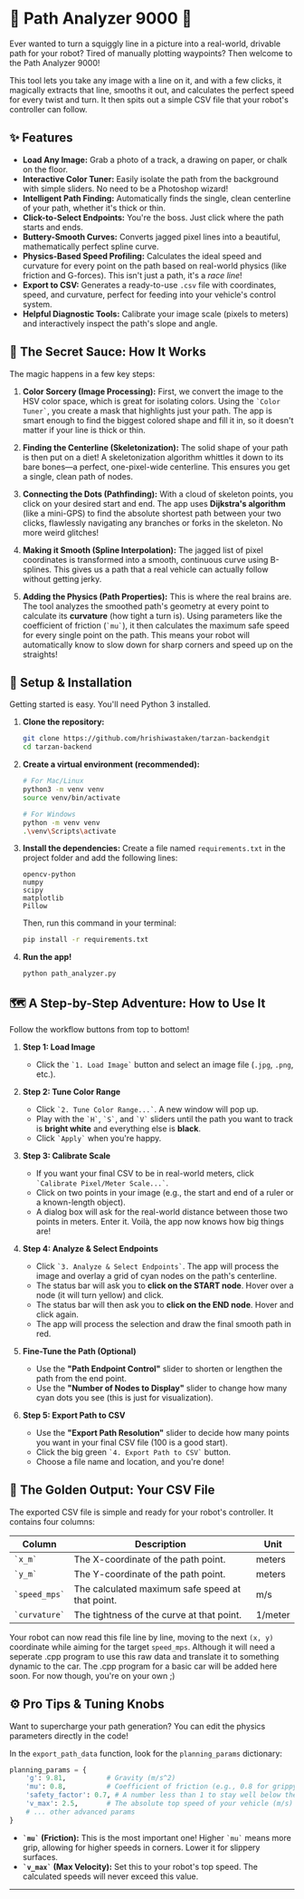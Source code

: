 # 🚀 Path Analyzer 9000 🚀

Ever wanted to turn a squiggly line in a picture into a real-world, drivable path for your robot? Tired of manually plotting waypoints? Then welcome to the Path Analyzer 9000!

This tool lets you take any image with a line on it, and with a few clicks, it magically extracts that line, smooths it out, and calculates the perfect speed for every twist and turn. It then spits out a simple CSV file that your robot's controller can follow.

## ✨ Features

*   **Load Any Image:** Grab a photo of a track, a drawing on paper, or chalk on the floor.
*   **Interactive Color Tuner:** Easily isolate the path from the background with simple sliders. No need to be a Photoshop wizard!
*   **Intelligent Path Finding:** Automatically finds the single, clean centerline of your path, whether it's thick or thin.
*   **Click-to-Select Endpoints:** You're the boss. Just click where the path starts and ends.
*   **Buttery-Smooth Curves:** Converts jagged pixel lines into a beautiful, mathematically perfect spline curve.
*   **Physics-Based Speed Profiling:** Calculates the ideal speed and curvature for every point on the path based on real-world physics (like friction and G-forces). This isn't just a path, it's a *race line*!
*   **Export to CSV:** Generates a ready-to-use `.csv` file with coordinates, speed, and curvature, perfect for feeding into your vehicle's control system.
*   **Helpful Diagnostic Tools:** Calibrate your image scale (pixels to meters) and interactively inspect the path's slope and angle.

## 🤔 The Secret Sauce: How It Works

The magic happens in a few key steps:

1.  **Color Sorcery (Image Processing):** First, we convert the image to the HSV color space, which is great for isolating colors. Using the `` `Color Tuner` ``, you create a mask that highlights just your path. The app is smart enough to find the biggest colored shape and fill it in, so it doesn't matter if your line is thick or thin.

2.  **Finding the Centerline (Skeletonization):** The solid shape of your path is then put on a diet! A skeletonization algorithm whittles it down to its bare bones—a perfect, one-pixel-wide centerline. This ensures you get a single, clean path of nodes.

3.  **Connecting the Dots (Pathfinding):** With a cloud of skeleton points, you click on your desired start and end. The app uses **Dijkstra's algorithm** (like a mini-GPS) to find the absolute shortest path between your two clicks, flawlessly navigating any branches or forks in the skeleton. No more weird glitches!

4.  **Making it Smooth (Spline Interpolation):** The jagged list of pixel coordinates is transformed into a smooth, continuous curve using B-splines. This gives us a path that a real vehicle can actually follow without getting jerky.

5.  **Adding the Physics (Path Properties):** This is where the real brains are. The tool analyzes the smoothed path's geometry at every point to calculate its **curvature** (how tight a turn is). Using parameters like the coefficient of friction (`` `mu` ``), it then calculates the maximum safe speed for every single point on the path. This means your robot will automatically know to slow down for sharp corners and speed up on the straights!

## 🔧 Setup & Installation

Getting started is easy. You'll need Python 3 installed.

1.  **Clone the repository:**
    ```bash
    git clone https://github.com/hrishiwastaken/tarzan-backendgit
    cd tarzan-backend
    ```

2.  **Create a virtual environment (recommended):**
    ```bash
    # For Mac/Linux
    python3 -m venv venv
    source venv/bin/activate

    # For Windows
    python -m venv venv
    .\venv\Scripts\activate
    ```

3.  **Install the dependencies:**
    Create a file named `requirements.txt` in the project folder and add the following lines:
    ```
    opencv-python
    numpy
    scipy
    matplotlib
    Pillow
    ```
    Then, run this command in your terminal:
    ```bash
    pip install -r requirements.txt
    ```

4.  **Run the app!**
    ```bash
    python path_analyzer.py
    ```

## 🗺️ A Step-by-Step Adventure: How to Use It

Follow the workflow buttons from top to bottom!

1.  **Step 1: Load Image**
    *   Click the `` `1. Load Image` `` button and select an image file (`.jpg`, `.png`, etc.).

2.  **Step 2: Tune Color Range**
    *   Click `` `2. Tune Color Range...` ``. A new window will pop up.
    *   Play with the `` `H` ``, `` `S` ``, and `` `V` `` sliders until the path you want to track is **bright white** and everything else is **black**.
    *   Click `` `Apply` `` when you're happy.

3.  **Step 3: Calibrate Scale**
    *   If you want your final CSV to be in real-world meters, click `` `Calibrate Pixel/Meter Scale...` ``.
    *   Click on two points in your image (e.g., the start and end of a ruler or a known-length object).
    *   A dialog box will ask for the real-world distance between those two points in meters. Enter it. Voilà, the app now knows how big things are!

4.  **Step 4: Analyze & Select Endpoints**
    *   Click `` `3. Analyze & Select Endpoints` ``. The app will process the image and overlay a grid of cyan nodes on the path's centerline.
    *   The status bar will ask you to **click on the START node**. Hover over a node (it will turn yellow) and click.
    *   The status bar will then ask you to **click on the END node**. Hover and click again.
    *   The app will process the selection and draw the final smooth path in red.

5.  **Fine-Tune the Path (Optional)**
    *   Use the **"Path Endpoint Control"** slider to shorten or lengthen the path from the end point.
    *   Use the **"Number of Nodes to Display"** slider to change how many cyan dots you see (this is just for visualization).

6.  **Step 5: Export Path to CSV**
    *   Use the **"Export Path Resolution"** slider to decide how many points you want in your final CSV file (100 is a good start).
    *   Click the big green `` `4. Export Path to CSV` `` button.
    *   Choose a file name and location, and you're done!

## 📄 The Golden Output: Your CSV File

The exported CSV file is simple and ready for your robot's controller. It contains four columns:

| Column      | Description                                     | Unit    |
|-------------|-------------------------------------------------|---------|
| `` `x_m` ``       | The X-coordinate of the path point.             | meters  |
| `` `y_m` ``       | The Y-coordinate of the path point.             | meters  |
| `` `speed_mps` `` | The calculated maximum safe speed at that point.| m/s     |
| `` `curvature` `` | The tightness of the curve at that point.       | 1/meter |

Your robot can now read this file line by line, moving to the next `(x, y)` coordinate while aiming for the target `speed_mps`. Although it will need a seperate .cpp program to use this raw data and translate it to something dynamic to the car.
The .cpp program for a basic car will be added here soon. For now though, you're on your own ;)

## ⚙️ Pro Tips & Tuning Knobs

Want to supercharge your path generation? You can edit the physics parameters directly in the code!

In the `export_path_data` function, look for the `planning_params` dictionary:
```python
planning_params = {
    'g': 9.81,          # Gravity (m/s^2)
    'mu': 0.8,          # Coefficient of friction (e.g., 0.8 for grippy tires on asphalt)
    'safety_factor': 0.7, # A number less than 1 to stay well below the physical limit
    'v_max': 2.5,       # The absolute top speed of your vehicle (m/s)
    # ... other advanced params
}
```
*   **`` `mu` `` (Friction):** This is the most important one! Higher `` `mu` `` means more grip, allowing for higher speeds in corners. Lower it for slippery surfaces.
*   **`` `v_max` `` (Max Velocity):** Set this to your robot's top speed. The calculated speeds will never exceed this value.

---
